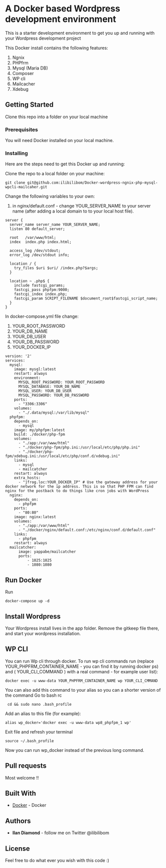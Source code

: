 # A Docker based Wordpress development environment

This is a starter development environment to get you up and running with your Wordpress development project 


This Docker install contains the following features: 
 1) Ngnix 
 2) PHPfrm
 3) Mysql (Maria DB)
 4) Composer
 5) WP cli 
 6) Mailcacher   
 7) Xdebug 

## Getting Started

Clone this repo into a folder on your local machine 

### Prerequisites

You will need Docker installed on your local machine. 

### Installing

Here are the steps need to get this Docker up and running:

Clone the repo to a local folder on your machine: 

```
git clone git@github.com:ilibilibom/Docker-wordpress-ngnix-php-mysql-wpcli-mailcaher.git
```

Change the following variables to your own: 

1) in nginx/default.conf - change YOUR_SERVER_NAME to your server name (after adding a local domain to to your local host file). 

```
server {
  server_name server_name YOUR_SERVER_NAME;
  listen 80 default_server;

  root   /var/www/html;
  index  index.php index.html;

  access_log /dev/stdout;
  error_log /dev/stdout info;

  location / {
    try_files $uri $uri/ /index.php?$args;
  }

  location ~ .php$ {
    include fastcgi_params;
    fastcgi_pass phpfpm:9000;
    fastcgi_index index.php;
    fastcgi_param SCRIPT_FILENAME $document_root$fastcgi_script_name;
  }
}
```

In docker-compose.yml file change:
1) YOUR_ROOT_PASSWORD
2) YOUR_DB_NAME
3) YOUR_DB_USER
4) YOUR_DB_PASSWORD
5) YOUR_DOCKER_IP


```
version: '2'
services:
  mysql:
    image: mysql:latest
    restart: always
    environment:
      MYSQL_ROOT_PASSWORD: YOUR_ROOT_PASSWORD
      MYSQL_DATABASE: YOUR_DB_NAME
      MYSQL_USER: YOUR_DB_USER
      MYSQL_PASSWORD: YOUR_DB_PASSWORD
    ports:
      - "3306:3306"
    volumes:
      - "./.data/mysql:/var/lib/mysql"
  phpfpm:
    depends_on:
      - mysql
    image: my/phpfpm:latest
    build: ./docker/php-fpm
    volumes:
      - "./app:/var/www/html"
      - "./docker/php-fpm/php.ini:/usr/local/etc/php/php.ini"
      - "./docker/php-fpm/xdebug.ini:/usr/local/etc/php/conf.d/xdebug.ini"
    links:
      - mysql
      - mailcatcher
    restart: always
    extra_hosts:
      - "jfrog.loc:YOUR_DOCKER_IP" # Use the gateway address for your docker network for the ip address. This is so that PHP FPM can find nginx for the postback to do things like cron jobs with WordPress
  nginx:
    depends_on:
      - phpfpm
    ports:
      - "80:80"
    image: nginx:latest
    volumes:
      - "./app:/var/www/html"
      - "./docker/nginx/default.conf:/etc/nginx/conf.d/default.conf"
    links:
      - phpfpm
    restart: always
  mailcatcher:
      image: yappabe/mailcatcher
      ports:
          - 1025:1025
          - 1080:1080

```

## Run Docker 

Run

```
docker-compose up -d 
```

## Install Wordpress

Your Wordpress install lives in the app folder. Remove the gitkeep file there, and start your wordpress installation. 

## WP CLI 

You can run Wp cli through docker. 
To run wp cli commands run (replace YOUR_PHPFRM_CONTAINER_NAME - you can find it by running docker ps) and ( YOUR_CLI_COMMAND ) with a real command - for example user list): 
 
 ```
 docker exec -u www-data YOUR_PHPFRM_CONTAINER_NAME wp YOUR_CLI_CMMAND 
 ```
 
 
 You can also add this command to your alias so you can a shorter version of the command
  Go to bash rc
  ```
   cd && sudo nano .bash_profile
 ```
 Add an alias to this file (for example): 
   ```
alias wp_docker='docker exec -u www-data wp8_phpfpm_1 wp'    

  ```
 Exit file and refresh your terminal 
 
 ```
 source ~/.bash_profile
 ```

 Now you can run wp_docker instead of the previous long command. 
 
 ## Pull requests 
 
 Most welcome !! 



## Built With

* [Docker](http://www.docker.com) - Docker 


## Authors

* **Ilan Diamond** - follow me on Twitter @ilibilibom


## License

Feel free to do what ever you wish with this code :) 



